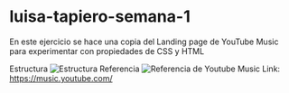 ﻿# luisa-tapiero-semana-1
En este ejercicio se hace una copia del Landing page de YouTube Music para experimentar con propiedades de CSS y HTML

Estructura
![Estructura](https://user-images.githubusercontent.com/79235499/217999690-9ead1aa2-57cf-4ef9-bfe1-6faff3b3c5c3.png)
Referencia
![Referencia de Youtube Music](https://user-images.githubusercontent.com/79235499/217999779-f76ec9a3-657f-4615-be6f-cdfa5479d7c0.png)
Link: https://music.youtube.com/
